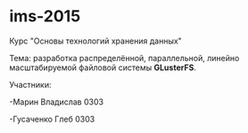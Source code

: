 # ims-2015
Курс "Основы технологий хранения данных"

Тема: разработка распределённой, параллельной, линейно масштабируемой файловой системы <b>GLusterFS</b>.

Участники:

-Марин Владислав 0303

-Гусаченко Глеб 0303

